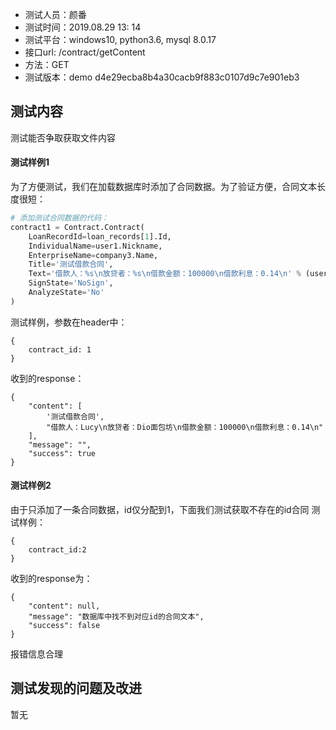 + 测试人员：颜番
+ 测试时间：2019.08.29 13: 14
+ 测试平台：windows10, python3.6, mysql 8.0.17
+ 接口url: /contract/getContent
+ 方法：GET
+ 测试版本：demo  d4e29ecba8b4a30cacb9f883c0107d9c7e901eb3

## 测试内容

测试能否争取获取文件内容
#### 测试样例1
为了方便测试，我们在加载数据库时添加了合同数据。为了验证方便，合同文本长度很短：
```Python
# 添加测试合同数据的代码：
contract1 = Contract.Contract(
    LoanRecordId=loan_records[1].Id,
    IndividualName=user1.Nickname,
    EnterpriseName=company3.Name,
    Title='测试借款合同',
    Text='借款人：%s\n放贷者：%s\n借款金额：100000\n借款利息：0.14\n' % (user1.Nickname, company3.Name),
    SignState='NoSign',
    AnalyzeState='No'
)
```
测试样例，参数在header中：
```
{
    contract_id: 1
}
```
收到的response：
```
{
    "content": [
        '测试借款合同',
        "借款人：Lucy\n放贷者：Dio面包坊\n借款金额：100000\n借款利息：0.14\n"
    ],
    "message": "",
    "success": true
}
```
#### 测试样例2
由于只添加了一条合同数据，id仅分配到1，下面我们测试获取不存在的id合同
测试样例：
```
{
    contract_id:2
}
```
收到的response为：
```
{
    "content": null,
    "message": "数据库中找不到对应id的合同文本",
    "success": false
}
```
报错信息合理

## 测试发现的问题及改进
暂无